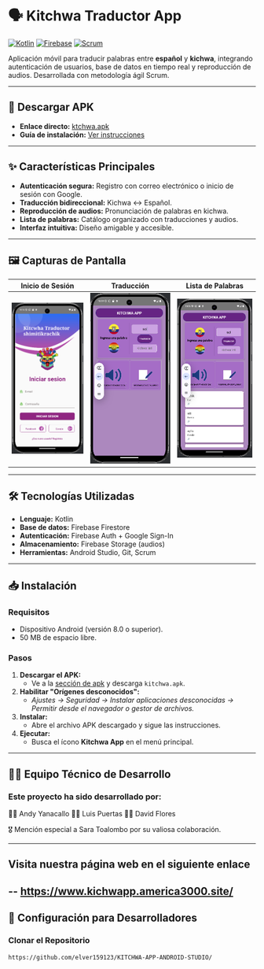 # 🗣️ Kitchwa Traductor App  

[![Kotlin](https://img.shields.io/badge/Kotlin-1.8.0-blue.svg)](https://kotlinlang.org/)
[![Firebase](https://img.shields.io/badge/Firebase-9.22.0-orange.svg)](https://firebase.google.com/)
[![Scrum](https://img.shields.io/badge/Metodología-Scrum-brightgreen.svg)](https://www.scrum.org/)

Aplicación móvil para traducir palabras entre **español** y **kichwa**, integrando autenticación de usuarios, base de datos en tiempo real y reproducción de audios. Desarrollada con metodología ágil Scrum.

---

## 📲 Descargar APK  
- **Enlace directo:** [ktchwa.apk](https://github.com/elver159123/KITCHWA-APP-ANDROID-STUDIO/blob/master/apk/kitchwa.apk)  
- **Guía de instalación:** [Ver instrucciones](#-instalación)  

---

## ✨ Características Principales  
- **Autenticación segura:** Registro con correo electrónico o inicio de sesión con Google.  
- **Traducción bidireccional:** Kichwa ↔ Español.  
- **Reproducción de audios:** Pronunciación de palabras en kichwa.  
- **Lista de palabras:** Catálogo organizado con traducciones y audios.  
- **Interfaz intuitiva:** Diseño amigable y accesible.  

---

## 🖼️ Capturas de Pantalla  
| **Inicio de Sesión** | **Traducción** | **Lista de Palabras** |  
|-----------------------|----------------|-----------------------|  
| ![Pantalla de inicio](/Imagenes/Image.png) | ![Pantalla de traduccion](/Imagenes/Imagen2.png) | ![Lista de palabras](/Imagenes/Imagen3.png) |  

---

## 🛠️ Tecnologías Utilizadas  
- **Lenguaje:** Kotlin  
- **Base de datos:** Firebase Firestore  
- **Autenticación:** Firebase Auth + Google Sign-In  
- **Almacenamiento:** Firebase Storage (audios)  
- **Herramientas:** Android Studio, Git, Scrum  

---

## 📥 Instalación  
### Requisitos  
- Dispositivo Android (versión 8.0 o superior).  
- 50 MB de espacio libre.  

### Pasos  
1. **Descargar el APK:**  
   - Ve a la [sección de apk](https://github.com/elver159123/KITCHWA-APP-ANDROID-STUDIO/blob/master/apk/kitchwa.apk) y descarga `kitchwa.apk`.  
2. **Habilitar "Orígenes desconocidos":**  
   - *Ajustes → Seguridad → Instalar aplicaciones desconocidas → Permitir desde el navegador o gestor de archivos.*  
3. **Instalar:**  
   - Abre el archivo APK descargado y sigue las instrucciones.  
4. **Ejecutar:**  
   - Busca el ícono **Kitchwa App** en el menú principal.  

---
## 👨‍💻 Equipo Técnico de Desarrollo
### Este proyecto ha sido desarrollado por:

👨‍💻 Andy Yanacallo
👨‍💻 Luis Puertas
👨‍💻 David Flores

🎖️ Mención especial a Sara Toalombo por su valiosa colaboración.

---
## Visita nuestra página web en el siguiente enlace

-- https://www.kichwapp.america3000.site/
---
## 🔧 Configuración para Desarrolladores  
### Clonar el Repositorio  
```bash
https://github.com/elver159123/KITCHWA-APP-ANDROID-STUDIO/


